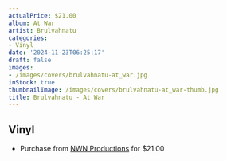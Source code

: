```yaml
---
actualPrice: $21.00
album: At War
artist: Brulvahnatu
categories:
- Vinyl
date: '2024-11-23T06:25:17'
draft: false
images:
- /images/covers/brulvahnatu-at_war.jpg
inStock: true
thumbnailImage: /images/covers/brulvahnatu-at_war-thumb.jpg
title: Brulvahnatu - At War
---
```


## Vinyl
* Purchase from [NWN Productions](http://shop.nwnprod.com/index.php?route=product/product&path=75&product_id=41076&sort=pd.name&order=ASC) for $21.00

